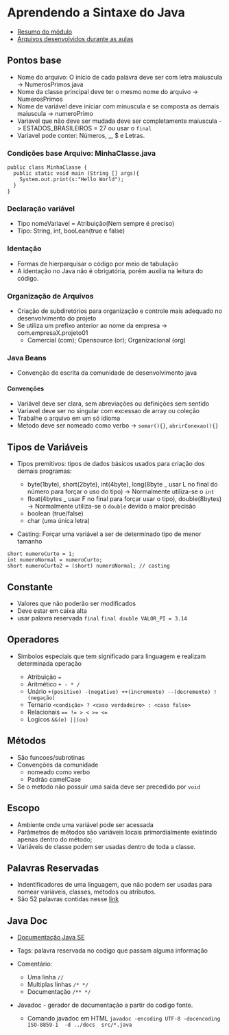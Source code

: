 # Aprendendo a Sintaxe do Java

- [Resumo do môdulo](https://glysns.gitbook.io/java-basico/)
- [Arquivos desenvolvidos durante as aulas](https://github.com/Viny-Pereira/DIO-Aulas/tree/main/Sintaxe)

## Pontos base

- Nome do arquivo: O inicio de cada palavra deve ser com letra maiuscula -> NumerosPrimos.java
- Nome da classe principal deve ter o mesmo nome do arquivo -> NumerosPrimos
- Nome de variável deve iniciar com minuscula e se composta as demais maiuscula -> numeroPrimo
- Variavel que não deve ser mudada deve ser completamente maiuscula -> ESTADOS_BRASILEIROS = 27 ou usar o `final`
- Variavel pode conter: Números, \_, $ e Letras.

### Condições base Arquivo: MinhaClasse.java

```
public class MinhaClasse {
  public static void main (String [] args){
    System.out.print(s:"Hello World");
  }
}
```

### Declaração variável

- Tipo nomeVariavel = Atribuição(Nem sempre é preciso)
- Tipo: String, int, booLean(true e false)

### Identação

- Formas de hierparquisar o código por meio de tabulação
- A identação no Java não é obrigatória, porém auxilia na leitura do código.

### Organização de Arquivos

- Criação de subdiretórios para organização e controle mais adequado no desenvolvimento do projeto
- Se utiliza um prefixo anterior ao nome da empresa -> com.empresaX.projeto01
  - Comercial (com); Opensource (or); Organizacional (org)

### Java Beans

- Convenção de escrita da comunidade de desenvolvimento java

#### Convenções

- Variável deve ser clara, sem abreviações ou definições sem sentido
- Variavel deve ser no singular com excessao de array ou coleção
- Trabalhe o arquivo em um só idioma
- Metodo deve ser nomeado como verbo -> `somar(){}`, `abrirConexao(){}`

## Tipos de Variáveis

- Tipos premitivos: tipos de dados básicos usados para criação dos demais programas:

  - byte(1byte), short(2byte), int(4byte), long(8byte \_ usar L no final do número para forçar o uso do tipo) -> Normalmente utiliza-se o `int`
  - float(4bytes \_ usar F no final para forçar usar o tipo), double(8bytes) -> Normalmente utiliza-se o `double` devido a maior precisão
  - boolean (true/false)
  - char (uma única letra)

- Casting: Forçar uma variável a ser de determinado tipo de menor tamanho

```
short numeroCurto = 1;
int numeroNormal = numeroCurto;
short numeroCurto2 = (short) numeroNormal; // casting
```

## Constante

- Valores que não poderão ser modificados
- Deve estar em caixa alta
- usar palavra reservada `final`
  `final double VALOR_PI = 3.14`

## Operadores

- Simbolos especiais que tem significado para linguagem e realizam determinada operação

  - Atribuição `=`
  - Aritmético `+ - * /`
  - Unário `+(positivo) -(negativo) ++(incremento) --(decremento) !(negação)`
  - Ternario `<condição> ? <caso verdadeiro> : <caso falso>`
  - Relacionais `== != > < >= <=`
  - Logicos `&&(e) ||(ou)`

## Métodos

- São funcoes/subrotinas
- Convenções da comunidade
  - nomeado como verbo
  - Padrão camelCase
- Se o metodo não possuir uma saida deve ser precedido por `void`

## Escopo

- Ambiente onde uma variável pode ser acessada
- Parâmetros de métodos são variáveis locais primordialmente existindo apenas dentro do método;
- Variáveis de classe podem ser usadas dentro de toda a classe.

## Palavras Reservadas

- Indentificadores de uma linguagem, que não podem ser usadas para nomear variáveis, classes, métodos ou atributos.
- São 52 palavras contidas nesse [link](https://glysns.gitbook.io/java-basico/sintaxe/palavras-reservadas)

## Java Doc

- [Documentação Java SE](https://docs.oracle.com/javase/7/docs/api/java/lang/String.html)

- Tags: palavra reservada no codigo que passam alguma informação

- Comentário:

  - Uma linha `//`
  - Multiplas linhas `/* */`
  - Documentação `/** */`

- Javadoc - gerador de documentação a partir do codigo fonte.

  - Comando javadoc em HTML
    `javadoc -encoding UTF-8 -docencoding ISO-8859-1  -d ../docs  src/*.java`
